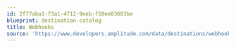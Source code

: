 ```yaml
---
id: 2f77aba1-73a1-4712-9eeb-f58ee03683be
blueprint: destination-catalog
title: Webhooks
source: 'https://www.developers.amplitude.com/data/destinations/webhooks'
---
```

